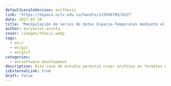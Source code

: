 ```yaml
---
defaultLocaleVersion: en/thesis
link: 'https://dspace.uclv.edu.cu/handle/123456789/9227'
date: 2017-07-10
title: 'Manipulación de series de datos Espacio-Temporales mediante el uso de formatos de datos científicos y geográficos en R'
author: en/yuniel-acosta
cover: /images/thesis.webp
tags:
  - en/r
  - en/gis
  - en/glcf
categories:
  - en/software-development
description: Este caso de estudio permitió crear archivos en formatos de datos científicos espacio-temporales que pueden ser utilizados por diversas instituciones que realicen investigaciones sobre el uso de los suelos. Las herramientas desarrolladas están basadas en software libre y pueden ser utilizadas en diferentes áreas de aplicación.
isExternalLink: true
draft: false
---
```

